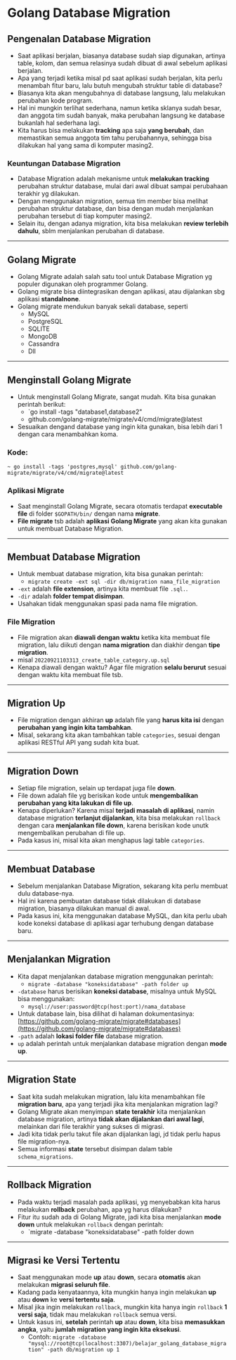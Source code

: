# Golang Database Migration

## Pengenalan Database Migration

- Saat aplikasi berjalan, biasanya database sudah siap digunakan, artinya table, kolom, dan semua relasinya sudah dibuat di awal sebelum aplikasi berjalan.
- Apa yang terjadi ketika misal pd saat aplikasi sudah berjalan, kita perlu menambah fitur baru, lalu butuh mengubah struktur table di database?
- Biasanya kita akan mengubahnya di database langsung, lalu melakukan perubahan kode program.
- Hal ini mungkin terlihat sederhana, namun ketika sklanya sudah besar, dan anggota tim sudah banyak, maka perubahan langsung ke database bukanlah hal sederhana lagi.
- Kita harus bisa melakukan **tracking** apa saja **yang berubah**, dan memastikan semua anggota tim tahu perubahannya, sehingga bisa dilakukan hal yang sama di komputer masing2.

### Keuntungan Database Migration

- Database Migration adalah mekanisme untuk **melakukan tracking** perubahan struktur database, mulai dari awal dibuat sampai perubahaan terakhir yg dilakukan.
- Dengan menggunakan migration, semua tim member bisa melihat perubahan struktur database, dan bisa dengan mudah menjalankan perubahan tersebut di tiap komputer masing2.
- Selain itu, dengan adanya migration, kita bisa melakukan **review terlebih dahulu**, sblm menjalankan perubahan di database.

---

## Golang Migrate

- Golang Migrate adalah salah satu tool untuk Database Migration yg populer digunakan oleh programmer Golang.
- Golang migrate bisa diintegrasikan dengan aplikasi, atau dijalankan sbg aplikasi **standalnone**.
- Golang migrate mendukun banyak sekali database, seperti
  - MySQL
  - PostgreSQL
  - SQLITE
  - MongoDB
  - Cassandra
  - Dll

---

## Menginstall Golang Migrate

- Untuk menginstall Golang Migrate, sangat mudah. Kita bisa gunakan perintah berikut:
  - `go install -tags "database1,database2"
  - github.com/golang-migrate/migrate/v4/cmd/migrate@latest
- Sesuaikan dengand database yang ingin kita gunakan, bisa lebih dari 1 dengan cara menambahkan koma.

### Kode:

```shell
~ go install -tags 'postgres,mysql' github.com/golang-migrate/migrate/v4/cmd/migrate@latest
```

### Aplikasi Migrate

- Saat menginstall Golang Migrate, secara otomatis terdapat **executable file** di folder `$GOPATH/bin/` dengan nama **migrate**.
- **File migrate** tsb adalah **aplikasi Golang Migrate** yang akan kita gunakan untuk membuat Database Migration.

---

## Membuat Database Migration

- Untuk membuat database migration, kita bisa gunakan perintah:
  - `migrate create -ext sql -dir db/migration nama_file_migration`
- `-ext` adalah **file extension**, artinya kita membuat file `.sql.`.
- `-dir` adalah **folder tempat disimpan**.
- Usahakan tidak menggunakan spasi pada nama file migration.

### File Migration

- File migration akan **diawali dengan waktu** ketika kita membuat file migration, lalu diikuti dengan **nama migration** dan diakhir dengan **tipe migration**.
- misal `20220921103313_create_table_category.up.sql`
- Kenapa diawali dengan waktu? Agar file migration **selalu berurut** sesuai dengan waktu kita membuat file tsb.

---

## Migration Up

- File migration dengan akhiran **up** adalah file yang **harus kita isi** dengan **perubahan yang ingin kita tambahkan**.
- Misal, sekarang kita akan tambahkan table `categories`, sesuai dengan aplikasi RESTful API yang sudah kita buat.

---

## Migration Down

- Setiap file migration, selain up terdapat juga file **down**.
- File down adalah file yg berisikan kode untuk **mengembalikan perubahan yang kita lakukan di file up**.
- Kenapa diperlukan? Karena misal **terjadi masalah di aplikasi**, namin database migration **terlanjut dijalankan**, kita bisa melakukan `rollback` dengan cara **menjalankan file down**, karena berisikan kode unutk mengembalikan perubahan di file up.
- Pada kasus ini, misal kita akan menghapus lagi table `categories`.

---

## Membuat Database

- Sebelum menjalankan Database Migration, sekarang kita perlu membuat dulu database-nya.
- Hal ini karena pembuatan database tidak dilakukan di database migration, biasanya dilakukan manual di awal.
- Pada kasus ini, kita menggunakan database MySQL, dan kita perlu ubah kode koneksi database di aplikasi agar terhubung dengan database baru.

---

## Menjalankan Migration

- Kita dapat menjalankan database migration menggunakan perintah:
  - `migrate -database "koneksidatabase" -path folder up`
- `-database` harus berisikan **koneksi database**, misalnya untuk MySQL bisa menggunakan:
  - `mysql://user:password@tcp(host:port)/nama_database`
- Untuk database lain, bisa dilihat di halaman dokumentasinya: [https://github.com/golang-migrate/migrate#databases](https://github.com/golang-migrate/migrate#databases)
- `-path` adalah **lokasi folder file** database migration.
- `up` adalah perintah untuk menjalankan database migration dengan **mode up**.

---

## Migration State

- Saat kita sudah melakukan migration, lalu kita menambahkan file **migration baru**, apa yang terjadi jika kita menjalankan migration lagi?
- Golang Migrate akan menyimpan **state terakhir** kita menjalankan database migration, artinya **tidak akan dijalankan dari awal lagi**, melainkan dari file terakhir yang sukses di migrasi.
- Jadi kita tidak perlu takut file akan dijalankan lagi, jd tidak perlu hapus file migration-nya.
- Semua informasi **state** tersebut disimpan dalam table `schema_migrations`.

---

## Rollback Migration

- Pada waktu terjadi masalah pada aplikasi, yg menyebabkan kita harus melakukan **rollback** perubahan, apa yg harus dilakukan?
- Fitur itu sudah ada di Golang Migrate, jadi kita bisa menjalankan **mode down** untuk melakukan `rollback` dengan perintah:
  - `migrate -database "koneksidatabase" -path folder down

---

## Migrasi ke Versi Tertentu

- Saat menggunakan mode **up** atau **down**, secara **otomatis** akan melakukan **migrasi seluruh file**.
- Kadang pada kenyataannya, kita mungkin hanya ingin melakukan **up** atau **down** ke **versi tertentu saja**.
- Misal jika ingin melakukan `rollback`, mungkin kita hanya ingin `rollback` **1 versi saja**, tidak mau melakukan `rollback` semua versi.
- Untuk kasus ini, **setelah** perintah **up** atau **down**, kita bisa **memasukkan angka**, yaitu **jumlah migration yang ingin kita eksekusi**.
  - Contoh: `migrate -database "mysql://root@tcp(localhost:3307)/belajar_golang_database_migration" -path db/migration up 1`
